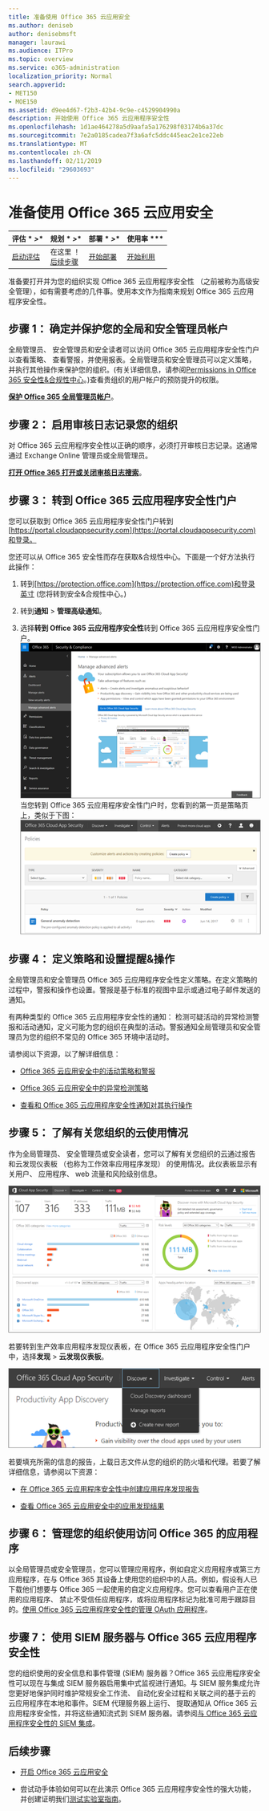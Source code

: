 ```yaml
---
title: 准备使用 Office 365 云应用安全
ms.author: deniseb
author: denisebmsft
manager: laurawi
ms.audience: ITPro
ms.topic: overview
ms.service: o365-administration
localization_priority: Normal
search.appverid:
- MET150
- MOE150
ms.assetid: d9ee4d67-f2b3-42b4-9c9e-c4529904990a
description: 开始使用 Office 365 云应用程序安全性
ms.openlocfilehash: 1d1ae464278a5d9aafa5a176298f03174b6a37dc
ms.sourcegitcommit: 7e2a0185cadea7f3a6afc5ddc445eac2e1ce22eb
ms.translationtype: MT
ms.contentlocale: zh-CN
ms.lasthandoff: 02/11/2019
ms.locfileid: "29603693"
---
```

# <a name="get-ready-for-office-365-cloud-app-security"></a>准备使用 Office 365 云应用安全
  
|评估 * *\>**|规划 * *\>**|部署 * *\>**|使用率 ***|
|:-----|:-----|:-----|:-----|
|[启动评估](office-365-cas-overview.md) <br/> |在这里 ！  <br/> [后续步骤](turn-on-office-365-cas.md) <br/> |[开始部署](turn-on-office-365-cas.md) <br/> |[开始利用](utilization-activities-for-ocas.md) <br/> |
   
准备要打开并为您的组织实现 Office 365 云应用程序安全性 （之前被称为高级安全管理），如有需要考虑的几件事。使用本文作为指南来规划 Office 365 云应用程序安全性。
    
## <a name="step-1-identify-and-protect-your-global-and-security-administrator-accounts"></a>步骤 1： 确定并保护您的全局和安全管理员帐户

全局管理员、 安全管理员和安全读者可以访问 Office 365 云应用程序安全性门户以查看策略、 查看警报，并使用报表。全局管理员和安全管理员可以定义策略，并执行其他操作来保护您的组织。(有关详细信息，请参阅[Permissions in Office 365 安全性&amp;合规性中心](permissions-in-the-security-and-compliance-center.md)。)查看贵组织的用户帐户的预防提升的权限。 
  
 **[保护 Office 365 全局管理员帐户](https://docs.microsoft.com/office365/enterprise/protect-your-global-administrator-accounts)**。 
  
## <a name="step-2-turn-on-audit-logging-for-your-organization"></a>步骤 2： 启用审核日志记录您的组织

对 Office 365 云应用程序安全性以正确的顺序，必须打开审核日志记录。这通常通过 Exchange Online 管理员或全局管理员。
  
 **[打开 Office 365 打开或关闭审核日志搜索](turn-audit-log-search-on-or-off.md)**。 
  
## <a name="step-3-go-to-the-office-365-cloud-app-security-portal"></a>步骤 3： 转到 Office 365 云应用程序安全性门户

您可以获取到 Office 365 云应用程序安全性门户转到[https://portal.cloudappsecurity.com](https://portal.cloudappsecurity.com)和登录。 

您还可以从 Office 365 安全性而存在获取&amp;合规性中心。下面是一个好方法执行此操作：

1. 转到[https://protection.office.com](https://protection.office.com)和登录英寸 (您将转到安全&amp;合规性中心。)
    
2. 转到**通知** \> **管理高级通知**。
    
3. 选择**转到 Office 365 云应用程序安全性**转到 Office 365 云应用程序安全性门户。<br> ![选择管理高级通知转到 Office 365 云应用程序安全性](media/958632d4-03e3-4ade-8e22-d5509db6fca7.png)<br>当您转到 Office 365 云应用程序安全性门户时，您看到的第一页是策略页上，类似于下图：<br>![当您转到 Office 365 云应用程序安全性门户时，启动与策略页](media/5cb8833c-4e08-438c-bab3-91b5106f6f3f.png)<br>
  
## <a name="step-4-define-policies-and-set-up-alerts-amp-actions"></a>步骤 4： 定义策略和设置提醒&amp;操作

全局管理员和安全管理员 Office 365 云应用程序安全性定义策略。在定义策略的过程中，警报和操作也设置。警报是基于标准的视图中显示或通过电子邮件发送的通知。 
  
有两种类型的 Office 365 云应用程序安全性的通知： 检测可疑活动的异常检测警报和活动通知，定义可能为您的组织在典型的活动。警报通知全局管理员和安全管理员为您的组织不常见的 Office 365 环境中活动时。
  
请参阅以下资源，以了解详细信息：
  
- [Office 365 云应用安全中的活动策略和警报](activity-policies-and-alerts.md)
    
- [Office 365 云应用安全中的异常检测策略](anomaly-detection-policies-in-ocas.md)
    
- [查看和 Office 365 云应用程序安全性通知对其执行操作](review-office-365-cas-alerts.md)
    
## <a name="step-5-learn-about-your-organizations-cloud-usage"></a>步骤 5： 了解有关您组织的云使用情况

作为全局管理员、 安全管理员或安全读者，您可以了解有关您组织的云通过报告和云发现仪表板 （也称为工作效率应用程序发现） 的使用情况。此仪表板显示有关用户、 应用程序、 web 流量和风险级别信息。
  
![在 Office 365 CAS 门户中，选择发现\>云发现仪表板](media/61269290-fd82-4d4b-8045-aea1ebc82287.png)
  
若要转到生产效率应用程序发现仪表板，在 Office 365 云应用程序安全性门户中，选择**发现** \> **云发现仪表板**。
  
![在 Office 365 CAS 门户中，选择发现](media/73b5299f-94b5-49dd-a00f-154d188eb2c5.png)
  
若要填充所需的信息的报告，上载日志文件从您的组织的防火墙和代理。若要了解详细信息，请参阅以下资源：
  
- [在 Office 365 云应用程序安全性中创建应用程序发现报告](create-app-discovery-reports-in-ocas.md)
    
- [查看 Office 365 云应用安全中的应用发现结果](review-app-discovery-findings-in-ocas.md)
    
## <a name="step-6-manage-apps-that-your-organization-is-using-to-access-office-365"></a>步骤 6： 管理您的组织使用访问 Office 365 的应用程序

以全局管理员或安全管理员，您可以管理应用程序，例如自定义应用程序或第三方应用程序，在与 Office 365 其设备上使用您的组织中的人员。例如，假设有人已下载他们想要与 Office 365 一起使用的自定义应用程序。您可以查看用户正在使用的应用程序、 禁止不受信任应用程序，或将应用程序标记为批准可用于跟踪目的。[使用 Office 365 云应用程序安全性的管理 OAuth 应用程序](manage-app-permissions-in-ocas.md)。
  
## <a name="step-7-use-your-siem-server-with-office-365-cloud-app-security"></a>步骤 7： 使用 SIEM 服务器与 Office 365 云应用程序安全性

您的组织使用的安全信息和事件管理 (SIEM) 服务器？Office 365 云应用程序安全性可以现在与集成 SIEM 服务器启用集中式监视进行通知。与 SIEM 服务集成允许您更好地保护同时维护常规安全工作流、 自动化安全过程和关联之间的基于云的云应用程序在本地和事件。SIEM 代理服务器上运行、 提取通知从 Office 365 云应用程序安全性，并将这些通知流式到 SIEM 服务器。请参阅[与 Office 365 云应用程序安全性的 SIEM 集成](integrate-your-siem-server-with-office-365-cas.md)。
  
## <a name="next-steps"></a>后续步骤

- [开启 Office 365 云应用安全](turn-on-office-365-cas.md)
    
- 尝试动手体验如何可以在此演示 Office 365 云应用程序安全性的强大功能，并创建证明我们[测试实验室指南](https://docs.microsoft.com/office365/enterprise/cloud-app-security-for-your-office-365-dev-test-environment)。 
    

